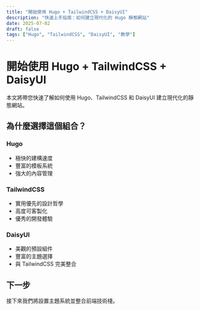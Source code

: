 ```yaml
---
title: "開始使用 Hugo + TailwindCSS + DaisyUI"
description: "快速上手指南：如何建立現代化的 Hugo 靜態網站"
date: 2025-07-02
draft: false
tags: ["Hugo", "TailwindCSS", "DaisyUI", "教學"]
---
```


# 開始使用 Hugo + TailwindCSS + DaisyUI

本文將帶您快速了解如何使用 Hugo、TailwindCSS 和 DaisyUI 建立現代化的靜態網站。

## 為什麼選擇這個組合？

### Hugo
- 極快的建構速度
- 豐富的模板系統
- 強大的內容管理

### TailwindCSS
- 實用優先的設計哲學
- 高度可客製化
- 優秀的開發體驗

### DaisyUI
- 美觀的預設組件
- 豐富的主題選擇
- 與 TailwindCSS 完美整合

## 下一步

接下來我們將設置主題系統並整合前端技術棧。
